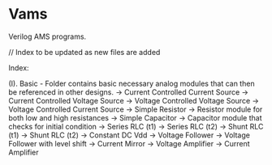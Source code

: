 # Vams
Verilog AMS programs.

// Index to be updated as new files are added

Index:

(I). Basic - Folder contains basic necessary analog modules that can then be referenced in other designs.
	-> Current Controlled Current Source
	-> Current Controlled Voltage Source
	-> Voltage Controlled Voltage Source
	-> Voltage Controlled Current Source
	-> Simple Resistor
	-> Resistor module for both low and high resistances
	-> Simple Capacitor
	-> Capacitor module that checks for initial condition
	-> Series RLC (t1)
	-> Series RLC (t2)
	-> Shunt RLC (t1)
	-> Shunt RLC (t2)
	-> Constant DC Vdd
	-> Voltage Follower
	-> Voltage Follower with level shift
	-> Current Mirror
	-> Voltage Amplifier
	-> Current Amplifier
	
